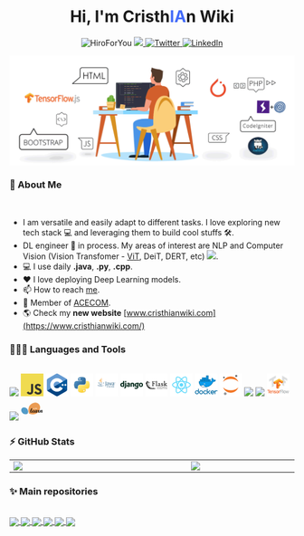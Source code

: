 
<h1 align="center">Hi, I'm Cristh<font color="#436BF9">IA</font>n Wiki</h1>

<p align="center"> 
  <img src="https://komarev.com/ghpvc/?username=HiroForYou" alt="HiroForYou" />
  <a href="#">
  <img src="https://img.shields.io/badge/Clean%20Code-Evangelist-_.svg">
  </a>
	<a href="https://twitter.com/HiroCharlie">
  <img src="https://img.shields.io/twitter/follow/HiroCharlie?label=Twitter&style=social" alt="Twitter">
  </a>
	<a href="https://www.linkedin.com/in/cristhian-wiki/">
  <img src="https://img.shields.io/badge/LinkedIn--_.svg?style=social&logo=linkedin" alt="LinkedIn">
  </a>
</p>

<p align="center"> 
<img align='center' src='dev.svg' width='600"'>
</p>

### 🤵 About Me
<br/>

- I am versatile and easily adapt to different tasks. I love exploring new tech stack 💻 and leveraging them to build cool stuffs 🛠️. 
- DL engineer 🤖 in process. My areas of interest are NLP and Computer Vision (Vision Transfomer - [ViT](https://github.com/google-research/vision_transformer), DeiT, DERT, etc) 
      <img src="https://media.giphy.com/media/WUlplcMpOCEmTGBtBW/giphy.gif" width="30">.
- 💻 I use daily **.java**, **.py**, **.cpp**.
- ❤️ I love deploying Deep Learning models.
- 📫 How to reach [me](mailto:christiansanchezsaune@gmail.com).
- 🦝 Member of [ACECOM](https://www.facebook.com/acecom.uni/).
- 🌎 Check my **new website** [www.cristhianwiki.com](https://www.cristhianwiki.com/)

### 👨🏻‍💻 Languages and Tools 
<br/>
  <code><img height="40" src="https://www.vectorlogo.zone/logos/gnu_bash/gnu_bash-icon.svg"></code>
  <code><img height="40" src="https://raw.githubusercontent.com/github/explore/80688e429a7d4ef2fca1e82350fe8e3517d3494d/topics/javascript/javascript.png"></code>
  <code><img height="40" src="https://raw.githubusercontent.com/github/explore/80688e429a7d4ef2fca1e82350fe8e3517d3494d/topics/cpp/cpp.png"></code>
  <code><img height="40" src="https://raw.githubusercontent.com/github/explore/80688e429a7d4ef2fca1e82350fe8e3517d3494d/topics/python/python.png"></code>
  <code><img height="40" src="https://raw.githubusercontent.com/github/explore/80688e429a7d4ef2fca1e82350fe8e3517d3494d/topics/java/java.png"></code>
  <code><img height="40" src="https://raw.githubusercontent.com/github/explore/80688e429a7d4ef2fca1e82350fe8e3517d3494d/topics/django/django.png"></code>
  <code><img height="40" src="https://raw.githubusercontent.com/github/explore/80688e429a7d4ef2fca1e82350fe8e3517d3494d/topics/flask/flask.png"></code>
  <code><img height="40" src="https://raw.githubusercontent.com/github/explore/80688e429a7d4ef2fca1e82350fe8e3517d3494d/topics/react/react.png"></code>
  <code><img height="40" src="https://raw.githubusercontent.com/github/explore/80688e429a7d4ef2fca1e82350fe8e3517d3494d/topics/docker/docker.png"></code>
  <code><img height="40" src="https://raw.githubusercontent.com/github/explore/80688e429a7d4ef2fca1e82350fe8e3517d3494d/topics/jupyter-notebook/jupyter-notebook.png"></code>
  <code><img height="40" src="https://upload.wikimedia.org/wikipedia/commons/thumb/1/10/PyTorch_logo_icon.svg/512px-PyTorch_logo_icon.svg.png"></code>
  <code><img height="40" src="https://secure.meetupstatic.com/photos/event/5/9/e/8/600_494063016.jpeg"></code>
  <code><img height="40" src="https://raw.githubusercontent.com/github/explore/80688e429a7d4ef2fca1e82350fe8e3517d3494d/topics/tensorflow/tensorflow.png"></code>
  <code><img height="40" src="https://numpy.org/images/logos/numpy.svg"></code>
  <code><img height="40" src="https://raw.githubusercontent.com/github/explore/80688e429a7d4ef2fca1e82350fe8e3517d3494d/topics/scikit-learn/scikit-learn.png"></code>
<br/>

### ⚡ GitHub Stats
<center>
  <table cellspacing="0" cellpadding="0" style="border:none;">
    <tr>
      <td><img width="300px" align="left" src="https://github-readme-stats.vercel.app/api/top-langs/?username=HiroForYou&show_icons=true&hide_border=true&count_private=true&theme=gruvbox" /></td>
      <td><img width="500px" align="left" src="https://github-readme-stats.vercel.app/api?username=HiroForYou&show_icons=true&hide_border=true&count_private=true&theme=gruvbox"/></td>
    </tr>   
  </table>
</center>

### ✨ Main repositories
<br/>

  <a href="https://github.com/HiroForYou/Deep-Learning-Collection">
  <img align="center" src="https://github-readme-stats.vercel.app/api/pin/?username=HiroForYou&repo=Deep-Learning-Collection&theme=gruvbox" />
  </a> 

  <a href="https://github.com/Enigma-A-I/RasPi-BloodView">
  <img align="center" src="https://github-readme-stats.vercel.app/api/pin/?username=Enigma-A-I&repo=RasPi-BloodView&theme=gruvbox" />
  </a> 

<a href="https://github.com/HiroForYou/RL-Algorithms">
  <img align="center" src="https://github-readme-stats.vercel.app/api/pin/?username=HiroForYou&repo=RL-Algorithms&theme=gruvbox" />
  </a>  

<a href="https://github.com/AcecomFCUNI/faceAcecom">
  <img align="center" src="https://github-readme-stats.vercel.app/api/pin/?username=AcecomFCUNI&repo=faceAcecom&theme=gruvbox" />
</a> 

  <a href="https://github.com/uniMedic/uniMedic-App">
  <img align="center" src="https://github-readme-stats.vercel.app/api/pin/?username=uniMedic&repo=uniMedic-App&theme=gruvbox" />
  </a>   

   <a href="https://github.com/HiroForYou/ComputerScience-UNI-wiki">
  <img align="center" src="https://github-readme-stats.vercel.app/api/pin/?username=HiroForYou&repo=ComputerScience-UNI-wiki&theme=gruvbox" />
  </a>    



